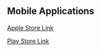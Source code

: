 ## Mobile Applications


<i class="fa fa-apple"></i>
[Apple Store Link](https://itunes.apple.com/us/app/matrix-labs/id1164127495?mt=8)

<i class="fa fa-android"></i>
[Play Store Link](https://play.google.com/store/apps/details?id=com.admobilize.matrix.app.android&hl=en)
